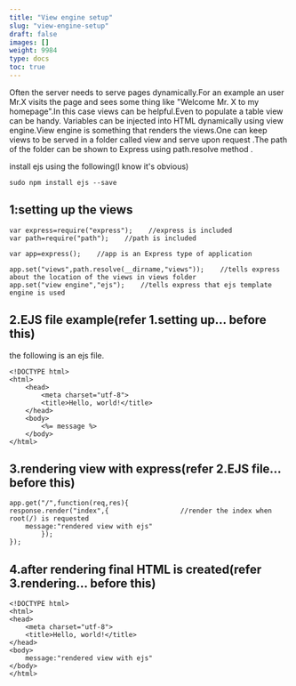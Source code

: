 ```yaml
---
title: "View engine setup"
slug: "view-engine-setup"
draft: false
images: []
weight: 9984
type: docs
toc: true
---
```


Often the server needs to serve pages dynamically.For an example an user Mr.X visits the page and sees some thing like "Welcome Mr. X to my homepage".In this case views can be helpful.Even to populate a table view can be handy.
Variables can be injected into HTML dynamically using view engine.View engine is something that renders the views.One can keep views to be served in a folder called view and serve upon request .The path of the folder can be shown to Express using path.resolve method .

install ejs using the following(I know it's obvious)

    sudo npm install ejs --save

## 1:setting up the views
    var express=require("express");    //express is included
    var path=require("path");    //path is included 
    
    var app=express();    //app is an Express type of application
    
    app.set("views",path.resolve(__dirname,"views"));    //tells express about the location of the views in views folder
    app.set("view engine","ejs");    //tells express that ejs template engine is used
    

## 2.EJS file example(refer 1.setting up... before this)
the following is an ejs file.
        
    <!DOCTYPE html>
    <html>
        <head>
            <meta charset="utf-8">
            <title>Hello, world!</title>
        </head>
        <body>
            <%= message %>
        </body>
    </html>

## 3.rendering view with express(refer 2.EJS file... before this)
    app.get("/",function(req,res){        
    response.render("index",{                  //render the index when root(/) is requested
        message:"rendered view with ejs"
            });
    });

## 4.after rendering final HTML is created(refer 3.rendering... before this)
    <!DOCTYPE html>
    <html>
    <head>
        <meta charset="utf-8">
        <title>Hello, world!</title>
    </head>
    <body>
        message:"rendered view with ejs"
    </body>
    </html>

